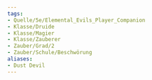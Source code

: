 ```yaml
---
tags:
- Quelle/5e/Elemental_Evils_Player_Companion 
- Klasse/Druide
- Klasse/Magier
- Klasse/Zauberer
- Zauber/Grad/2
- Zauber/Schule/Beschwörung
aliases: 
- Dust Devil
---
```

